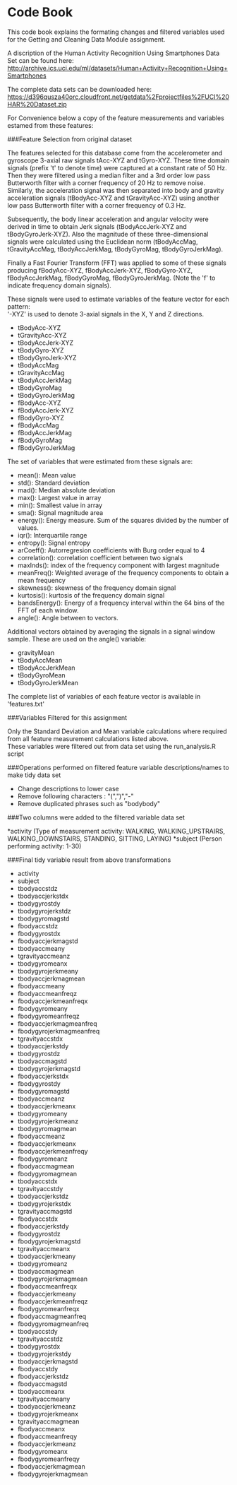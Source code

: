 Code Book
=========

This code book explains the formating changes and filtered variables used for the Getting and Cleaning Data Module assignment. 

A discription of the Human Activity Recognition Using Smartphones Data Set can be found here: http://archive.ics.uci.edu/ml/datasets/Human+Activity+Recognition+Using+Smartphones

The complete data sets can be downloaded here: https://d396qusza40orc.cloudfront.net/getdata%2Fprojectfiles%2FUCI%20HAR%20Dataset.zip

For Convenience below a copy of the feature measurements and variables estamed from these features:

###Feature Selection from original dataset 


The features selected for this database come from the accelerometer and gyroscope 3-axial raw signals tAcc-XYZ and tGyro-XYZ. These time domain signals (prefix 't' to denote time) were captured at a constant rate of 50 Hz. Then they were filtered using a median filter and a 3rd order low pass Butterworth filter with a corner frequency of 20 Hz to remove noise. Similarly, the acceleration signal was then separated into body and gravity acceleration signals (tBodyAcc-XYZ and tGravityAcc-XYZ) using another low pass Butterworth filter with a corner frequency of 0.3 Hz. 

Subsequently, the body linear acceleration and angular velocity were derived in time to obtain Jerk signals (tBodyAccJerk-XYZ and tBodyGyroJerk-XYZ). Also the magnitude of these three-dimensional signals were calculated using the Euclidean norm (tBodyAccMag, tGravityAccMag, tBodyAccJerkMag, tBodyGyroMag, tBodyGyroJerkMag). 

Finally a Fast Fourier Transform (FFT) was applied to some of these signals producing fBodyAcc-XYZ, fBodyAccJerk-XYZ, fBodyGyro-XYZ, fBodyAccJerkMag, fBodyGyroMag, fBodyGyroJerkMag. (Note the 'f' to indicate frequency domain signals). 

These signals were used to estimate variables of the feature vector for each pattern:  
'-XYZ' is used to denote 3-axial signals in the X, Y and Z directions.

* tBodyAcc-XYZ
* tGravityAcc-XYZ
* tBodyAccJerk-XYZ
* tBodyGyro-XYZ
* tBodyGyroJerk-XYZ
* tBodyAccMag
* tGravityAccMag
* tBodyAccJerkMag
* tBodyGyroMag
* tBodyGyroJerkMag
* fBodyAcc-XYZ
* fBodyAccJerk-XYZ
* fBodyGyro-XYZ
* fBodyAccMag
* fBodyAccJerkMag
* fBodyGyroMag
* fBodyGyroJerkMag

The set of variables that were estimated from these signals are: 

* mean(): Mean value
* std(): Standard deviation
* mad(): Median absolute deviation 
* max(): Largest value in array
* min(): Smallest value in array
* sma(): Signal magnitude area
* energy(): Energy measure. Sum of the squares divided by the number of values. 
* iqr(): Interquartile range 
* entropy(): Signal entropy
* arCoeff(): Autorregresion coefficients with Burg order equal to 4
* correlation(): correlation coefficient between two signals
* maxInds(): index of the frequency component with largest magnitude
* meanFreq(): Weighted average of the frequency components to obtain a mean frequency
* skewness(): skewness of the frequency domain signal 
* kurtosis(): kurtosis of the frequency domain signal 
* bandsEnergy(): Energy of a frequency interval within the 64 bins of the FFT of each window.
* angle(): Angle between to vectors.

Additional vectors obtained by averaging the signals in a signal window sample. These are used on the angle() variable:

* gravityMean
* tBodyAccMean
* tBodyAccJerkMean
* tBodyGyroMean
* tBodyGyroJerkMean

The complete list of variables of each feature vector is available in 'features.txt' 

###Variables Filtered for this assignment

Only the Standard Deviation and Mean variable calculations where required from all feature measurement calculations listed above.   
These variables were filtered out from data set using the run_analysis.R script

###Operations performed on filtered feature variable descriptions/names to make tidy data set

* Change descriptions to lower case
* Remove following characters : "(",")","-"
* Remove duplicated phrases such as "bodybody"

###Two columns were added to the filtered variable data set

*activity (Type of measurement activity: WALKING, WALKING_UPSTRAIRS, WALKING_DOWNSTAIRS, STANDING, SITTING, LAYING)
*subject (Person performing activity: 1-30)

###Final tidy variable result from above transformations

*	activity
*	subject
*	tbodyaccstdz
*	tbodyaccjerkstdx
*	tbodygyrostdy
*	tbodygyrojerkstdz
*	tbodygyromagstd
*	fbodyaccstdz
*	fbodygyrostdx
*	fbodyaccjerkmagstd
*	tbodyaccmeany
*	tgravityaccmeanz
*	tbodygyromeanx
*	tbodygyrojerkmeany
*	tbodyaccjerkmagmean
*	fbodyaccmeany
*	fbodyaccmeanfreqz
*	fbodyaccjerkmeanfreqx
*	fbodygyromeany
*	fbodygyromeanfreqz
*	fbodyaccjerkmagmeanfreq
*	fbodygyrojerkmagmeanfreq
*	tgravityaccstdx
*	tbodyaccjerkstdy
*	tbodygyrostdz
*	tbodyaccmagstd
*	tbodygyrojerkmagstd
*	fbodyaccjerkstdx
*	fbodygyrostdy
*	fbodygyromagstd
*	tbodyaccmeanz
*	tbodyaccjerkmeanx
*	tbodygyromeany
*	tbodygyrojerkmeanz
*	tbodygyromagmean
*	fbodyaccmeanz
*	fbodyaccjerkmeanx
*	fbodyaccjerkmeanfreqy
*	fbodygyromeanz
*	fbodyaccmagmean
*	fbodygyromagmean
*	tbodyaccstdx
*	tgravityaccstdy
*	tbodyaccjerkstdz
*	tbodygyrojerkstdx
*	tgravityaccmagstd
*	fbodyaccstdx
*	fbodyaccjerkstdy
*	fbodygyrostdz
*	fbodygyrojerkmagstd
*	tgravityaccmeanx
*	tbodyaccjerkmeany
*	tbodygyromeanz
*	tbodyaccmagmean
*	tbodygyrojerkmagmean
*	fbodyaccmeanfreqx
*	fbodyaccjerkmeany
*	fbodyaccjerkmeanfreqz
*	fbodygyromeanfreqx
*	fbodyaccmagmeanfreq
*	fbodygyromagmeanfreq
*	tbodyaccstdy
*	tgravityaccstdz
*	tbodygyrostdx
*	tbodygyrojerkstdy
*	tbodyaccjerkmagstd
*	fbodyaccstdy
*	fbodyaccjerkstdz
*	fbodyaccmagstd
*	tbodyaccmeanx
*	tgravityaccmeany
*	tbodyaccjerkmeanz
*	tbodygyrojerkmeanx
*	tgravityaccmagmean
*	fbodyaccmeanx
*	fbodyaccmeanfreqy
*	fbodyaccjerkmeanz
*	fbodygyromeanx
*	fbodygyromeanfreqy
*	fbodyaccjerkmagmean
*	fbodygyrojerkmagmean





